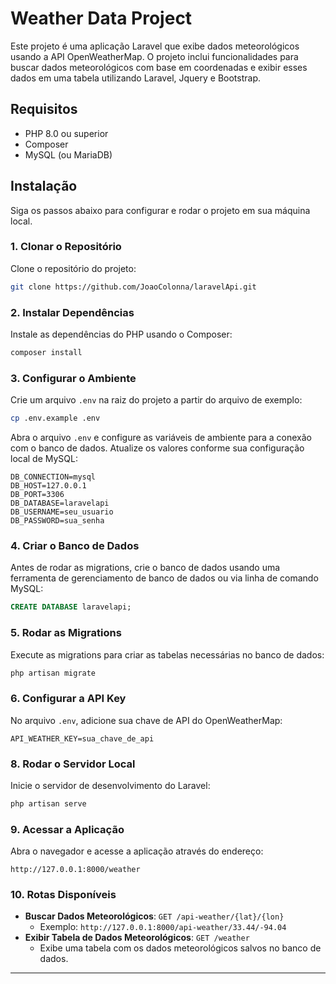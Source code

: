 # Weather Data Project

Este projeto é uma aplicação Laravel que exibe dados meteorológicos usando a API OpenWeatherMap. O projeto inclui funcionalidades para buscar dados meteorológicos com base em coordenadas e exibir esses dados em uma tabela utilizando Laravel, Jquery e Bootstrap.

## Requisitos

- PHP 8.0 ou superior
- Composer
- MySQL (ou MariaDB)

## Instalação

Siga os passos abaixo para configurar e rodar o projeto em sua máquina local.

### 1. Clonar o Repositório

Clone o repositório do projeto:

```bash
git clone https://github.com/JoaoColonna/laravelApi.git
```

### 2. Instalar Dependências

Instale as dependências do PHP usando o Composer:

```bash
composer install
```

### 3. Configurar o Ambiente

Crie um arquivo `.env` na raiz do projeto a partir do arquivo de exemplo:

```bash
cp .env.example .env
```

Abra o arquivo `.env` e configure as variáveis de ambiente para a conexão com o banco de dados. Atualize os valores conforme sua configuração local de MySQL:

```env
DB_CONNECTION=mysql
DB_HOST=127.0.0.1
DB_PORT=3306
DB_DATABASE=laravelapi
DB_USERNAME=seu_usuario
DB_PASSWORD=sua_senha
```

### 4. Criar o Banco de Dados

Antes de rodar as migrations, crie o banco de dados usando uma ferramenta de gerenciamento de banco de dados ou via linha de comando MySQL:

```sql
CREATE DATABASE laravelapi;
```

### 5. Rodar as Migrations

Execute as migrations para criar as tabelas necessárias no banco de dados:

```bash
php artisan migrate
```

### 6. Configurar a API Key

No arquivo `.env`, adicione sua chave de API do OpenWeatherMap:

```env
API_WEATHER_KEY=sua_chave_de_api
```

### 8. Rodar o Servidor Local

Inicie o servidor de desenvolvimento do Laravel:

```bash
php artisan serve
```

### 9. Acessar a Aplicação

Abra o navegador e acesse a aplicação através do endereço:

```
http://127.0.0.1:8000/weather
```

### 10. Rotas Disponíveis

- **Buscar Dados Meteorológicos**: `GET /api-weather/{lat}/{lon}`
  - Exemplo: `http://127.0.0.1:8000/api-weather/33.44/-94.04`
- **Exibir Tabela de Dados Meteorológicos**: `GET /weather`
  - Exibe uma tabela com os dados meteorológicos salvos no banco de dados.

---
